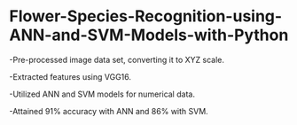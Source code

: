 # Flower-Species-Recognition-using-ANN-and-SVM-Models-with-Python
-Pre-processed image data set, converting it to XYZ scale.

-Extracted features using VGG16.

-Utilized ANN and SVM models for numerical data.

-Attained 91% accuracy with ANN and 86% with SVM.
